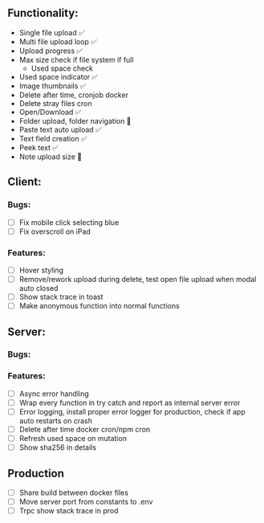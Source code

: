 ## Functionality:

- Single file upload ✅
- Multi file upload loop ✅
- Upload progress ✅
- Max size check if file system if full
  - Used space check
- Used space indicator ✅
- Image thumbnails ✅
- Delete after time, cronjob docker
- Delete stray files cron
- Open/Download ✅
- Folder upload, folder navigation 🤔
- Paste text auto upload ✅
- Text field creation ✅
- Peek text ✅
- Note upload size 🤔

## Client:

### Bugs:

- [ ] Fix mobile click selecting blue
- [ ] Fix overscroll on iPad

### Features:

- [ ] Hover styling
- [ ] Remove/rework upload during delete, test open file upload when modal auto closed
- [ ] Show stack trace in toast
- [ ] Make anonymous function into normal functions

## Server:

### Bugs:

### Features:

- [ ] Async error handling
- [ ] Wrap every function in try catch and report as internal server error
- [ ] Error logging, install proper error logger for production, check if app auto restarts on crash
- [ ] Delete after time docker cron/npm cron
- [ ] Refresh used space on mutation
- [ ] Show sha256 in details

## Production

- [ ] Share build between docker files
- [ ] Move server port from constants to .env
- [ ] Trpc show stack trace in prod
